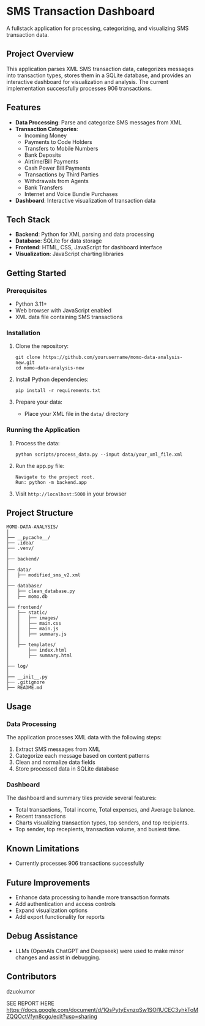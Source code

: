 # SMS Transaction Dashboard

A fullstack application for processing, categorizing, and visualizing SMS transaction data.

## Project Overview

This application parses XML SMS transaction data, categorizes messages into transaction types, stores them in a SQLite database, and provides an interactive dashboard for visualization and analysis. The current implementation successfully processes 906 transactions.

## Features

- **Data Processing**: Parse and categorize SMS messages from XML
- **Transaction Categories**:
  - Incoming Money
  - Payments to Code Holders
  - Transfers to Mobile Numbers
  - Bank Deposits
  - Airtime/Bill Payments
  - Cash Power Bill Payments
  - Transactions by Third Parties
  - Withdrawals from Agents
  - Bank Transfers
  - Internet and Voice Bundle Purchases
- **Dashboard**: Interactive visualization of transaction data

## Tech Stack

- **Backend**: Python for XML parsing and data processing
- **Database**: SQLite for data storage
- **Frontend**: HTML, CSS, JavaScript for dashboard interface
- **Visualization**: JavaScript charting libraries

## Getting Started

### Prerequisites

- Python 3.11+
- Web browser with JavaScript enabled
- XML data file containing SMS transactions

### Installation

1. Clone the repository:
   ```
   git clone https://github.com/yourusername/momo-data-analysis-new.git
   cd momo-data-analysis-new
   ```

2. Install Python dependencies:
   ```
   pip install -r requirements.txt
   ```

3. Prepare your data:
   - Place your XML file in the `data/` directory

### Running the Application

1. Process the data:
   ```
   python scripts/process_data.py --input data/your_xml_file.xml
   ```

2. Run the app.py file:
   ```
   Navigate to the project root.
   Run: python -m backend.app 
   ```

3. Visit `http://localhost:5000` in your browser

## Project Structure

```
MOMO-DATA-ANALYSIS/
│
├── __pycache__/
├── .idea/
├── .venv/
│
├── backend/
│
├── data/
│   ├── modified_sms_v2.xml
│
├── database/
│   ├── clean_database.py
│   ├── momo.db
│
├── frontend/
│   ├── static/
│   │   ├── images/
│   │   ├── main.css
│   │   ├── main.js
│   │   ├── summary.js
│   │
│   ├── templates/
│       ├── index.html
│       ├── summary.html
│
├── log/
│
├── __init__.py
├── .gitignore
├── README.md

```

## Usage

### Data Processing

The application processes XML data with the following steps:
1. Extract SMS messages from XML
2. Categorize each message based on content patterns
3. Clean and normalize data fields
4. Store processed data in SQLite database

### Dashboard

The dashboard and summary tiles provide several features:
- Total transactions, Total income, Total expenses, and Average balance.
- Recent transactions
- Charts visualizing transaction types, top senders, and top recipients.
- Top sender, top recepients, transaction volume, and busiest time.

## Known Limitations

- Currently processes 906 transactions successfully

## Future Improvements

- Enhance data processing to handle more transaction formats
- Add authentication and access controls
- Expand visualization options
- Add export functionality for reports

## Debug Assistance
- LLMs (OpenAIs ChatGPT and Deepseek) were used to make minor changes and assist in debugging.

## Contributors

dzuokumor


SEE REPORT HERE
https://docs.google.com/document/d/1QsPytyEvnzqSw1SOl1UCEC3yhkToMZQQOctVfyn8cgo/edit?usp=sharing
